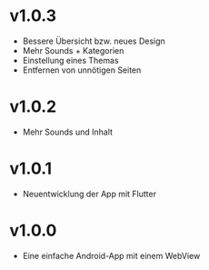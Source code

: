 # v1.0.3
* Bessere Übersicht bzw. neues Design
* Mehr Sounds + Kategorien
* Einstellung eines Themas
* Entfernen von unnötigen Seiten

# v1.0.2
* Mehr Sounds und Inhalt

# v1.0.1
* Neuentwicklung der App mit Flutter 

# v1.0.0
* Eine einfache Android-App mit einem WebView
